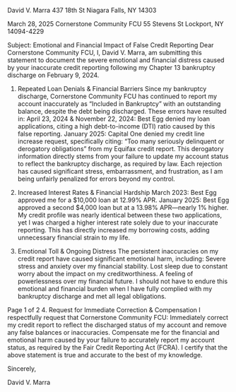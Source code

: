 David V. Marra
437 18th St
Niagara Falls, NY 14303

March 28, 2025
Cornerstone Community FCU
55 Stevens St
Lockport, NY 14094-4229

Subject: Emotional and Financial Impact of False Credit Reporting
Dear Cornerstone Community FCU,
I, David V. Marra, am submitting this statement to document the severe emotional and financial distress caused by your inaccurate credit reporting following my Chapter 13 bankruptcy discharge on February 9, 2024.
1. Repeated Loan Denials & Financial Barriers
Since my bankruptcy discharge, Cornerstone Community FCU has continued to report my account inaccurately as “Included in Bankruptcy” with an outstanding balance, despite the debt being discharged. These errors have resulted in:
April 23, 2024 & November 22, 2024: Best Egg denied my loan applications, citing a high debt-to-income (DTI) ratio caused by this false reporting.
January 2025: Capital One denied my credit line increase request, specifically citing:
“Too many seriously delinquent or derogatory obligations” from my Equifax credit report.
This derogatory information directly stems from your failure to update my account status to reflect the bankruptcy discharge, as required by law. Each rejection has caused significant stress, embarrassment, and frustration, as I am being unfairly penalized for errors beyond my control.

2. Increased Interest Rates & Financial Hardship
March 2023: Best Egg approved me for a $10,000 loan at 12.99% APR.
January 2025: Best Egg approved a second $4,000 loan but at a 13.98% APR—nearly 1% higher.
My credit profile was nearly identical between these two applications, yet I was charged a higher interest rate solely due to your inaccurate reporting. This has directly increased my borrowing costs, adding unnecessary financial strain to my life.

3. Emotional Toll & Ongoing Distress
The persistent inaccuracies on my credit report have caused significant emotional harm, including:
Severe stress and anxiety over my financial stability.
Lost sleep due to constant worry about the impact on my creditworthiness.
A feeling of powerlessness over my financial future.
I should not have to endure this emotional and financial burden when I have fully complied with my bankruptcy discharge and met all legal obligations.

Page 1 of 2
4. Request for Immediate Correction & Compensation
I respectfully request that Cornerstone Community FCU:
Immediately correct my credit report to reflect the discharged status of my account and remove any false balances or inaccuracies.
Compensate me for the financial and emotional harm caused by your failure to accurately report my account status, as required by the Fair Credit Reporting Act (FCRA).
I certify that the above statement is true and accurate to the best of my knowledge.



Sincerely,



David V. Marra





